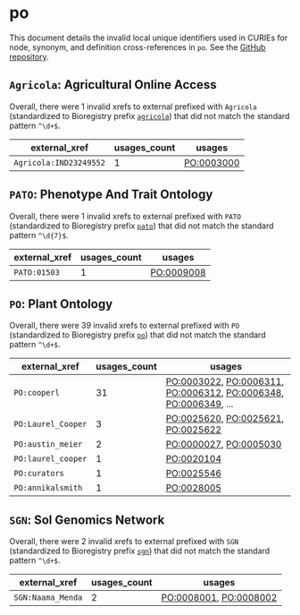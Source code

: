 # po

This document details the invalid local unique identifiers used in CURIEs
for node, synonym, and definition cross-references in `po`. See the [GitHub repository](https://github.com/Planteome/plant-ontology).


## `Agricola`: Agricultural Online Access

Overall, there were 1 invalid
xrefs to external prefixed with `Agricola` (standardized to Bioregistry
prefix [`agricola`](https://bioregistry.io/agricola)) that
did not match the standard pattern `^\d+$`.

| external_xref          |   usages_count | usages                                                  |
|------------------------|----------------|---------------------------------------------------------|
| `Agricola:IND23249552` |              1 | [PO:0003000](http://purl.obolibrary.org/obo/PO_0003000) |

## `PATO`: Phenotype And Trait Ontology

Overall, there were 1 invalid
xrefs to external prefixed with `PATO` (standardized to Bioregistry
prefix [`pato`](https://bioregistry.io/pato)) that
did not match the standard pattern `^\d{7}$`.

| external_xref   |   usages_count | usages                                                  |
|-----------------|----------------|---------------------------------------------------------|
| `PATO:01503`    |              1 | [PO:0009008](http://purl.obolibrary.org/obo/PO_0009008) |

## `PO`: Plant Ontology

Overall, there were 39 invalid
xrefs to external prefixed with `PO` (standardized to Bioregistry
prefix [`po`](https://bioregistry.io/po)) that
did not match the standard pattern `^\d+$`.

| external_xref      |   usages_count | usages                                                                                                                                                                                                                                                                                           |
|--------------------|----------------|--------------------------------------------------------------------------------------------------------------------------------------------------------------------------------------------------------------------------------------------------------------------------------------------------|
| `PO:cooperl`       |             31 | [PO:0003022](http://purl.obolibrary.org/obo/PO_0003022), [PO:0006311](http://purl.obolibrary.org/obo/PO_0006311), [PO:0006312](http://purl.obolibrary.org/obo/PO_0006312), [PO:0006348](http://purl.obolibrary.org/obo/PO_0006348), [PO:0006349](http://purl.obolibrary.org/obo/PO_0006349), ... |
| `PO:Laurel_Cooper` |              3 | [PO:0025620](http://purl.obolibrary.org/obo/PO_0025620), [PO:0025621](http://purl.obolibrary.org/obo/PO_0025621), [PO:0025622](http://purl.obolibrary.org/obo/PO_0025622)                                                                                                                        |
| `PO:austin_meier`  |              2 | [PO:0000027](http://purl.obolibrary.org/obo/PO_0000027), [PO:0005030](http://purl.obolibrary.org/obo/PO_0005030)                                                                                                                                                                                 |
| `PO:laurel_cooper` |              1 | [PO:0020104](http://purl.obolibrary.org/obo/PO_0020104)                                                                                                                                                                                                                                          |
| `PO:curators`      |              1 | [PO:0025546](http://purl.obolibrary.org/obo/PO_0025546)                                                                                                                                                                                                                                          |
| `PO:annikalsmith`  |              1 | [PO:0028005](http://purl.obolibrary.org/obo/PO_0028005)                                                                                                                                                                                                                                          |

## `SGN`: Sol Genomics Network

Overall, there were 2 invalid
xrefs to external prefixed with `SGN` (standardized to Bioregistry
prefix [`sgn`](https://bioregistry.io/sgn)) that
did not match the standard pattern `^\d+$`.

| external_xref     |   usages_count | usages                                                                                                           |
|-------------------|----------------|------------------------------------------------------------------------------------------------------------------|
| `SGN:Naama_Menda` |              2 | [PO:0008001](http://purl.obolibrary.org/obo/PO_0008001), [PO:0008002](http://purl.obolibrary.org/obo/PO_0008002) |

